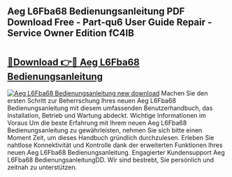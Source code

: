## Aeg L6Fba68 Bedienungsanleitung PDF Download Free - Part-qu6 User Guide Repair - Service Owner Edition fC4lB

# <h2><a href="http://df61vb.blite.top/?on=Aeg+L6Fba68+Bedienungsanleitung">🔗Download 👉🔴 Aeg L6Fba68 Bedienungsanleitung</a></h2>

[![Aeg L6Fba68 Bedienungsanleitung new download](https://i.imgur.com/lujVjoI.png)](http://df61vb.blite.top/?on=Aeg+L6Fba68+Bedienungsanleitung)
Machen Sie den ersten Schritt zur Beherrschung Ihres neuen Aeg L6Fba68 Bedienungsanleitung mit diesem umfassenden Benutzerhandbuch, das Installation, Betrieb und Wartung abdeckt. Wichtige Informationen im Voraus Um die beste Erfahrung mit Ihrem neuen Aeg L6Fba68 Bedienungsanleitung zu gewährleisten, nehmen Sie sich bitte einen Moment Zeit, um dieses Handbuch gründlich durchzulesen. Erleben Sie nahtlose Konnektivität und Kontrolle dank der erweiterten Funktionen Ihres neuen Aeg L6Fba68 Bedienungsanleitung. Engagierter Kundensupport Aeg L6Fba68 BedienungsanleitungDD. Wir sind bestrebt, Sie persönlich und zeitnah zu unterstützen.
